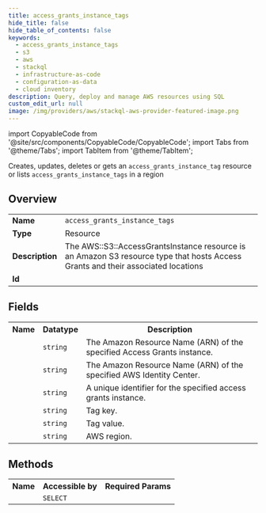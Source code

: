 ```yaml
---
title: access_grants_instance_tags
hide_title: false
hide_table_of_contents: false
keywords:
  - access_grants_instance_tags
  - s3
  - aws
  - stackql
  - infrastructure-as-code
  - configuration-as-data
  - cloud inventory
description: Query, deploy and manage AWS resources using SQL
custom_edit_url: null
image: /img/providers/aws/stackql-aws-provider-featured-image.png
---
```


import CopyableCode from '@site/src/components/CopyableCode/CopyableCode';
import Tabs from '@theme/Tabs';
import TabItem from '@theme/TabItem';

Creates, updates, deletes or gets an <code>access_grants_instance_tag</code> resource or lists <code>access_grants_instance_tags</code> in a region

## Overview
<table><tbody>
<tr><td><b>Name</b></td><td><code>access_grants_instance_tags</code></td></tr>
<tr><td><b>Type</b></td><td>Resource</td></tr>
<tr><td><b>Description</b></td><td>The AWS::S3::AccessGrantsInstance resource is an Amazon S3 resource type that hosts Access Grants and their associated locations</td></tr>
<tr><td><b>Id</b></td><td><CopyableCode code="aws.s3.access_grants_instance_tags" /></td></tr>
</tbody></table>

## Fields
<table><tbody><tr><th>Name</th><th>Datatype</th><th>Description</th></tr><tr><td><CopyableCode code="access_grants_instance_arn" /></td><td><code>string</code></td><td>The Amazon Resource Name (ARN) of the specified Access Grants instance.</td></tr>
<tr><td><CopyableCode code="identity_center_arn" /></td><td><code>string</code></td><td>The Amazon Resource Name (ARN) of the specified AWS Identity Center.</td></tr>
<tr><td><CopyableCode code="access_grants_instance_id" /></td><td><code>string</code></td><td>A unique identifier for the specified access grants instance.</td></tr>
<tr><td><CopyableCode code="tag_key" /></td><td><code>string</code></td><td>Tag key.</td></tr>
<tr><td><CopyableCode code="tag_value" /></td><td><code>string</code></td><td>Tag value.</td></tr>
<tr><td><CopyableCode code="region" /></td><td><code>string</code></td><td>AWS region.</td></tr>
</tbody></table>

## Methods

<table><tbody>
  <tr>
    <th>Name</th>
    <th>Accessible by</th>
    <th>Required Params</th>
  </tr>
  <tr>
    <td><CopyableCode code="view" /></td>
    <td><code>SELECT</code></td>
    <td><CopyableCode code="region" /></td>
  </tr>
</tbody></table>








